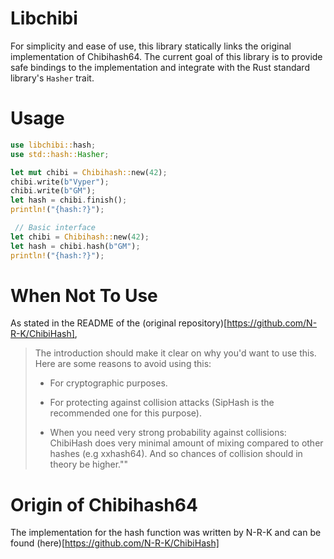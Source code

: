 # Libchibi 

For simplicity and ease of use, this library statically links the original implementation of Chibihash64. The current goal of this library is to provide safe bindings to the implementation 
and integrate with the Rust standard library's `Hasher` trait. 

# Usage

```rust 
use libchibi::hash;
use std::hash::Hasher;

let mut chibi = Chibihash::new(42);
chibi.write(b"Vyper");
chibi.write(b"GM");
let hash = chibi.finish();
println!("{hash:?}");

 // Basic interface
let chibi = Chibihash::new(42);
let hash = chibi.hash(b"GM");
println!("{hash:?}");
```

# When Not To Use

As stated in the README of the (original repository)[https://github.com/N-R-K/ChibiHash],

>The introduction should make it clear on why you'd want to use this. Here are some reasons to avoid using this:
>
> - For cryptographic purposes.
>
> - For protecting against collision attacks (SipHash is the recommended one for this purpose).
>
> - When you need very strong probability against collisions: ChibiHash does very minimal amount of mixing compared to other hashes (e.g xxhash64). And so chances of collision should in theory be higher.""

# Origin of Chibihash64

The implementation for the hash function was written by N-R-K and can be found (here)[https://github.com/N-R-K/ChibiHash]
